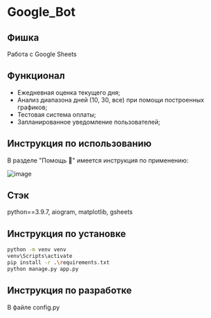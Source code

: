 # Google_Bot
## Фишка
Работа с Google Sheets

## Функционал
- Ежедневная оценка текущего дня;
- Анализ диапазона дней (10, 30, все) при помощи построенных графиков;
- Тестовая система оплаты;
- Запланированное уведомление пользователей; 

## Инструкция по использованию
В разделе "Помощь 🔎" имеется инструкция по применению:

![image](https://github.com/VlassaDassa/Google_Bot/assets/107307197/248f0f6b-7b3b-43ec-869d-00ba8d35e5b3)

## Стэк
python==3.9.7, aiogram, matplotlib, gsheets

## Инструкция по установке
```sh
python -m venv venv
venv\Scripts\activate
pip install -r .\requirements.txt
python manage.py app.py
```

## Инструкция по разработке
В файле config.py 



